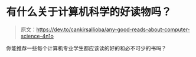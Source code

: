 # 有什么关于计算机科学的好读物吗？

> 原文：<https://dev.to/cankirsallioba/any-good-reads-about-computer-science-4n1o>

你能推荐一些每个计算机专业学生都应该读的好的和必不可少的书吗？